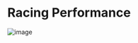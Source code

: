# Racing Performance
![image](https://github.com/pipevera/racingPerformance/assets/30265690/d7e258fc-1095-4d69-9dec-1678e52f95f3)
